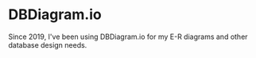 # DBDiagram.io
Since 2019, I've been using DBDiagram.io for my E-R diagrams and other database design needs.